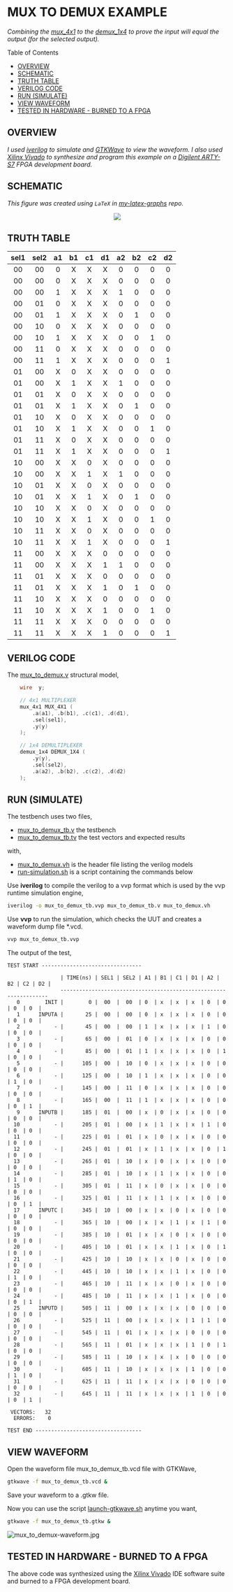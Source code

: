# MUX TO DEMUX EXAMPLE

_Combining the
[mux_4x1](https://github.com/JeffDeCola/my-verilog-examples/tree/master/combinational-logic/multiplexers-and-demultiplexers/mux_4x1)
to the
[demux_1x4](https://github.com/JeffDeCola/my-verilog-examples/tree/master/combinational-logic/multiplexers-and-demultiplexers/demux_1x4)
to prove the input will equal
the output (for the selected output)._

Table of Contents

* [OVERVIEW](https://github.com/JeffDeCola/my-verilog-examples/tree/master/combinational-logic/multiplexers-and-demultiplexers/mux_to_demux#overview)
* [SCHEMATIC](https://github.com/JeffDeCola/my-verilog-examples/tree/master/combinational-logic/multiplexers-and-demultiplexers/mux_to_demux#schematic)
* [TRUTH TABLE](https://github.com/JeffDeCola/my-verilog-examples/tree/master/combinational-logic/multiplexers-and-demultiplexers/mux_to_demux#truth-table)
* [VERILOG CODE](https://github.com/JeffDeCola/my-verilog-examples/tree/master/combinational-logic/multiplexers-and-demultiplexers/mux_to_demux#verilog-code)
* [RUN (SIMULATE)](https://github.com/JeffDeCola/my-verilog-examples/tree/master/combinational-logic/multiplexers-and-demultiplexers/mux_to_demux#run-simulate)
* [VIEW WAVEFORM](https://github.com/JeffDeCola/my-verilog-examples/tree/master/combinational-logic/multiplexers-and-demultiplexers/mux_to_demux#view-waveform)
* [TESTED IN HARDWARE - BURNED TO A FPGA](https://github.com/JeffDeCola/my-verilog-examples/tree/master/combinational-logic/multiplexers-and-demultiplexers/mux_to_demux#tested-in-hardware---burned-to-a-fpga)

## OVERVIEW

_I used
[iverilog](https://github.com/JeffDeCola/my-cheat-sheets/tree/master/hardware/tools/simulation/iverilog-cheat-sheet)
to simulate and
[GTKWave](https://github.com/JeffDeCola/my-cheat-sheets/tree/master/hardware/tools/simulation/gtkwave-cheat-sheet)
to view the waveform. I also used
[Xilinx Vivado](https://github.com/JeffDeCola/my-cheat-sheets/tree/master/hardware/tools/synthesis/xilinx-vivado-cheat-sheet)
to synthesize and program this example on a
[Digilent ARTY-S7](https://github.com/JeffDeCola/my-cheat-sheets/tree/master/hardware/development/fpga-development-boards/digilent-arty-s7-cheat-sheet)
FPGA development board._

## SCHEMATIC

_This figure was created using `LaTeX` in
[my-latex-graphs](https://github.com/JeffDeCola/my-latex-graphs/tree/master/mathematics/applied/electrical-engineering/combinational-logic/mux-to-demux)
repo._

<p align="center">
    <img src="svgs/mux-to-demux.svg"
    align="middle"
</p>

## TRUTH TABLE

| sel1 | sel2 | a1 | b1 | c1 | d1 | a2 | b2 | c2 | d2 |
|:----:|:----:|:--:|:--:|:--:|:--:|:--:|:--:|:--:|:--:|
| 00   | 00   | 0  | X  |  X |  X |  0 |  0 |  0 |  0 |
| 00   | 00   | 0  | X  |  X |  X |  0 |  0 |  0 |  0 |
| 00   | 00   | 1  | X  |  X |  X |  1 |  0 |  0 |  0 |
| 00   | 01   | 0  | X  |  X |  X |  0 |  0 |  0 |  0 |
| 00   | 01   | 1  | X  |  X |  X |  0 |  1 |  0 |  0 |
| 00   | 10   | 0  | X  |  X |  X |  0 |  0 |  0 |  0 |
| 00   | 10   | 1  | X  |  X |  X |  0 |  0 |  1 |  0 |
| 00   | 11   | 0  | X  |  X |  X |  0 |  0 |  0 |  0 |
| 00   | 11   | 1  | X  |  X |  X |  0 |  0 |  0 |  1 |
| 01   | 00   | X  | 0  |  X |  X |  0 |  0 |  0 |  0 |
| 01   | 00   | X  | 1  |  X |  X |  1 |  0 |  0 |  0 |
| 01   | 01   | X  | 0  |  X |  X |  0 |  0 |  0 |  0 |
| 01   | 01   | X  | 1  |  X |  X |  0 |  1 |  0 |  0 |
| 01   | 10   | X  | 0  |  X |  X |  0 |  0 |  0 |  0 |
| 01   | 10   | X  | 1  |  X |  X |  0 |  0 |  1 |  0 |
| 01   | 11   | X  | 0  |  X |  X |  0 |  0 |  0 |  0 |
| 01   | 11   | X  | 1  |  X |  X |  0 |  0 |  0 |  1 |
| 10   | 00   | X  | X  |  0 |  X |  0 |  0 |  0 |  0 |
| 10   | 00   | X  | X  |  1 |  X |  1 |  0 |  0 |  0 |
| 10   | 01   | X  | X  |  0 |  X |  0 |  0 |  0 |  0 |
| 10   | 01   | X  | X  |  1 |  X |  0 |  1 |  0 |  0 |
| 10   | 10   | X  | X  |  0 |  X |  0 |  0 |  0 |  0 |
| 10   | 10   | X  | X  |  1 |  X |  0 |  0 |  1 |  0 |
| 10   | 11   | X  | X  |  0 |  X |  0 |  0 |  0 |  0 |
| 10   | 11   | X  | X  |  1 |  X |  0 |  0 |  0 |  1 |
| 11   | 00   | X  | X  |  X |  0 |  0 |  0 |  0 |  0 |
| 11   | 00   | X  | X  |  X |  1 |  1 |  0 |  0 |  0 |
| 11   | 01   | X  | X  |  X |  0 |  0 |  0 |  0 |  0 |
| 11   | 01   | X  | X  |  X |  1 |  0 |  1 |  0 |  0 |
| 11   | 10   | X  | X  |  X |  0 |  0 |  0 |  0 |  0 |
| 11   | 10   | X  | X  |  X |  1 |  0 |  0 |  1 |  0 |
| 11   | 11   | X  | X  |  X |  0 |  0 |  0 |  0 |  0 |
| 11   | 11   | X  | X  |  X |  1 |  0 |  0 |  0 |  1 |

## VERILOG CODE

The
[mux_to_demux.v](https://github.com/JeffDeCola/my-verilog-examples/blob/master/combinational-logic/multiplexers-and-demultiplexers/mux_to_demux/mux_to_demux.v)
structural model,

```verilog
    wire  y;

    // 4x1 MULTIPLEXER
    mux_4x1 MUX_4X1 (
        .a(a1), .b(b1), .c(c1), .d(d1),
        .sel(sel1),
        .y(y)
    );

    // 1x4 DEMULTIPLEXER
    demux_1x4 DEMUX_1X4 (
        .y(y),
        .sel(sel2),
        .a(a2), .b(b2), .c(c2), .d(d2)
    );
```

## RUN (SIMULATE)

The testbench uses two files,

* [mux_to_demux_tb.v](https://github.com/JeffDeCola/my-verilog-examples/blob/master/combinational-logic/multiplexers-and-demultiplexers/mux_to_demux/mux_to_demux_tb.v)
  the testbench
* [mux_to_demux_tb.tv](https://github.com/JeffDeCola/my-verilog-examples/blob/master/combinational-logic/multiplexers-and-demultiplexers/mux_to_demux/mux_to_demux_tb.tv)
  the test vectors and expected results

with,

* [mux_to_demux.vh](https://github.com/JeffDeCola/my-verilog-examples/blob/master/combinational-logic/multiplexers-and-demultiplexers/mux_to_demux/mux_to_demux.vh)
  is the header file listing the verilog models
* [run-simulation.sh](https://github.com/JeffDeCola/my-verilog-examples/blob/master/combinational-logic/multiplexers-and-demultiplexers/mux_to_demux/run-simulation.sh)
  is a script containing the commands below

Use **iverilog** to compile the verilog to a vvp format
which is used by the vvp runtime simulation engine,

```bash
iverilog -o mux_to_demux_tb.vvp mux_to_demux_tb.v mux_to_demux.vh
```

Use **vvp** to run the simulation, which checks the UUT
and creates a waveform dump file *.vcd.

```bash
vvp mux_to_demux_tb.vvp
```

The output of the test,

```text
TEST START --------------------------------

                 | TIME(ns) | SEL1 | SEL2 | A1 | B1 | C1 | D1 | A2 | B2 | C2 | D2 |
                 ------------------------------------------------------------------
   0        INIT |        0 |  00  |  00  | 0  | x  | x  | x  | 0  | 0  | 0  | 0  |
   1      INPUTA |       25 |  00  |  00  | 0  | x  | x  | x  | 0  | 0  | 0  | 0  |
   2           - |       45 |  00  |  00  | 1  | x  | x  | x  | 1  | 0  | 0  | 0  |
   3           - |       65 |  00  |  01  | 0  | x  | x  | x  | 0  | 0  | 0  | 0  |
   4           - |       85 |  00  |  01  | 1  | x  | x  | x  | 0  | 1  | 0  | 0  |
   5           - |      105 |  00  |  10  | 0  | x  | x  | x  | 0  | 0  | 0  | 0  |
   6           - |      125 |  00  |  10  | 1  | x  | x  | x  | 0  | 0  | 1  | 0  |
   7           - |      145 |  00  |  11  | 0  | x  | x  | x  | 0  | 0  | 0  | 0  |
   8           - |      165 |  00  |  11  | 1  | x  | x  | x  | 0  | 0  | 0  | 1  |
   9      INPUTB |      185 |  01  |  00  | x  | 0  | x  | x  | 0  | 0  | 0  | 0  |
  10           - |      205 |  01  |  00  | x  | 1  | x  | x  | 1  | 0  | 0  | 0  |
  11           - |      225 |  01  |  01  | x  | 0  | x  | x  | 0  | 0  | 0  | 0  |
  12           - |      245 |  01  |  01  | x  | 1  | x  | x  | 0  | 1  | 0  | 0  |
  13           - |      265 |  01  |  10  | x  | 0  | x  | x  | 0  | 0  | 0  | 0  |
  14           - |      285 |  01  |  10  | x  | 1  | x  | x  | 0  | 0  | 1  | 0  |
  15           - |      305 |  01  |  11  | x  | 0  | x  | x  | 0  | 0  | 0  | 0  |
  16           - |      325 |  01  |  11  | x  | 1  | x  | x  | 0  | 0  | 0  | 1  |
  17      INPUTC |      345 |  10  |  00  | x  | x  | 0  | x  | 0  | 0  | 0  | 0  |
  18           - |      365 |  10  |  00  | x  | x  | 1  | x  | 1  | 0  | 0  | 0  |
  19           - |      385 |  10  |  01  | x  | x  | 0  | x  | 0  | 0  | 0  | 0  |
  20           - |      405 |  10  |  01  | x  | x  | 1  | x  | 0  | 1  | 0  | 0  |
  21           - |      425 |  10  |  10  | x  | x  | 0  | x  | 0  | 0  | 0  | 0  |
  22           - |      445 |  10  |  10  | x  | x  | 1  | x  | 0  | 0  | 1  | 0  |
  23           - |      465 |  10  |  11  | x  | x  | 0  | x  | 0  | 0  | 0  | 0  |
  24           - |      485 |  10  |  11  | x  | x  | 1  | x  | 0  | 0  | 0  | 1  |
  25      INPUTD |      505 |  11  |  00  | x  | x  | x  | 0  | 0  | 0  | 0  | 0  |
  26           - |      525 |  11  |  00  | x  | x  | x  | 1  | 1  | 0  | 0  | 0  |
  27           - |      545 |  11  |  01  | x  | x  | x  | 0  | 0  | 0  | 0  | 0  |
  28           - |      565 |  11  |  01  | x  | x  | x  | 1  | 0  | 1  | 0  | 0  |
  29           - |      585 |  11  |  10  | x  | x  | x  | 0  | 0  | 0  | 0  | 0  |
  30           - |      605 |  11  |  10  | x  | x  | x  | 1  | 0  | 0  | 1  | 0  |
  31           - |      625 |  11  |  11  | x  | x  | x  | 0  | 0  | 0  | 0  | 0  |
  32           - |      645 |  11  |  11  | x  | x  | x  | 1  | 0  | 0  | 0  | 1  |

 VECTORS:   32
  ERRORS:    0

TEST END ----------------------------------
```

## VIEW WAVEFORM

Open the waveform file mux_to_demux_tb.vcd file with GTKWave,

```bash
gtkwave -f mux_to_demux_tb.vcd &
```

Save your waveform to a .gtkw file.

Now you can use the script
[launch-gtkwave.sh](https://github.com/JeffDeCola/my-verilog-examples/blob/master/launch-GTKWave-script/launch-gtkwave.sh)
anytime you want,

```bash
gtkwave -f mux_to_demux_tb.gtkw &
```

![mux_to_demux-waveform.jpg](../../../docs/pics/combinational-logic/mux_to_demux-waveform.jpg)

## TESTED IN HARDWARE - BURNED TO A FPGA

The above code was synthesized using the
[Xilinx Vivado](https://github.com/JeffDeCola/my-cheat-sheets/tree/master/hardware/tools/synthesis/xilinx-vivado-cheat-sheet)
IDE software suite and burned to a FPGA development board.
